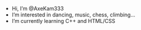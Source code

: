 - Hi, I’m @AxeKam333
- I’m interested in dancing, music, chess, climbing...
- I’m currently learning C++ and HTML/CSS
